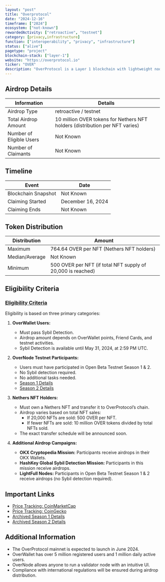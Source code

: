 ```yaml
---
layout: "post"
title: "Overprotocol"
date: "2024-12-16"
timeframe: ["2024"]
ecosystem: ["not-known"]
rewardedActivity: ["retroactive", "testnet"]
category: [privacy,infrastructure]
function: ["interoperability", "privacy", "infrastructure"]
status: ["alive"]
pagetype: "project"
blockchain-stack: ["layer-1"]
website: "https://overprotocol.io"
ticker: "OVER"
description: "OverProtocol is a Layer 1 blockchain with lightweight nodes, allowing individuals to run validators on personal computers. It aims to create a decentralized, community-driven network."
---
```

## Airdrop Details

| Information              | Details                                                                      |
| ------------------------ | ---------------------------------------------------------------------------- |
| Airdrop Type             | retroactive / testnet                                                        |
| Total Airdrop Amount     | 10 million OVER tokens for Nethers NFT holders (distribution per NFT varies) |
| Number of Eligible Users | Not Known                                                                    |
| Number of Claimants      | Not Known                                                                    |

## Timeline

| Event               | Date              |
| ------------------- | ----------------- |
| Blockchain Snapshot | Not Known         |
| Claiming Started    | December 16, 2024 |
| Claiming Ends       | Not Known         |

## Token Distribution

| Distribution   | Amount                                                      |
| -------------- | ----------------------------------------------------------- |
| Maximum        | 764.64 OVER per NFT (Nethers NFT holders)                   |
| Median/Average | Not Known                                                   |
| Minimum        | 500 OVER per NFT (if total NFT supply of 20,000 is reached) |

## Eligibility Criteria

### [Eligibility Criteria](https://medium.com/overprotocol/overprotocol-who-is-eligible-for-airdrop-2-63a754909e50)

Eligibility is based on three primary categories:

1. **OverWallet Users:**

   - Must pass Sybil Detection.
   - Airdrop amount depends on OverWallet points, Friend Cards, and testnet activities.
   - Sybil Detection is available until May 31, 2024, at 2:59 PM UTC.

2. **OverNode Testnet Participants:**

   - Users must have participated in Open Beta Testnet Season 1 & 2.
   - No Sybil detection required.
   - No additional tasks needed.
   - [Season 1 Details](https://web.archive.org/web/20240525195312/https://medium.com/overprotocol/overprotocol-who-is-eligible-for-the-airdrop-1dfaa5d3460c)
   - [Season 2 Details](https://web.archive.org/web/20240817231852/https://medium.com/overprotocol/overprotocol-who-is-eligible-for-airdrop-2-63a754909e50)

3. **Nethers NFT Holders:**

   - Must own a Nethers NFT and transfer it to OverProtocol’s chain.
   - Airdrop varies based on total NFT sales:
     - If 20,000 NFTs are sold: 500 OVER per NFT.
     - If fewer NFTs are sold: 10 million OVER tokens divided by total NFTs sold.
   - The exact transfer schedule will be announced soon.

4. **Additional Airdrop Campaigns:**
   - **OKX Cryptopedia Mission:** Participants receive airdrops in their OKX Wallets.
   - **HashKey Global Sybil Detection Mission:** Participants in this mission receive airdrops.
   - **LightFull Nodes:** Participants in Open Beta Testnet Season 1 & 2 receive airdrops (no Sybil detection required).

## Important Links

- [Price Tracking: CoinMarketCap](https://coinmarketcap.com/currencies/overprotocol)
- [Price Tracking: CoinGecko](https://www.coingecko.com/en/coins/overprotocol)
- [Archived Season 1 Details](https://web.archive.org/web/20240525195312/https://medium.com/overprotocol/overprotocol-who-is-eligible-for-the-airdrop-1dfaa5d3460c)
- [Archived Season 2 Details](https://web.archive.org/web/20240817231852/https://medium.com/overprotocol/overprotocol-who-is-eligible-for-airdrop-2-63a754909e50)

## Additional Information

- The OverProtocol mainnet is expected to launch in June 2024.
- OverWallet has over 5 million registered users and 1 million daily active users.
- OverNode allows anyone to run a validator node with an intuitive UI.
- Compliance with international regulations will be ensured during airdrop distribution.